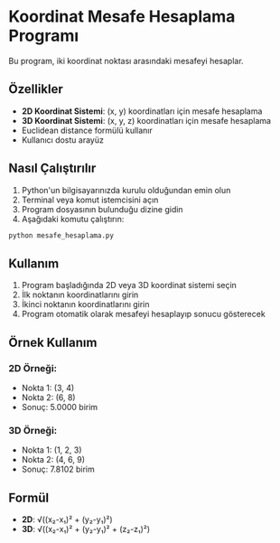 # Koordinat Mesafe Hesaplama Programı

Bu program, iki koordinat noktası arasındaki mesafeyi hesaplar.

## Özellikler

- **2D Koordinat Sistemi**: (x, y) koordinatları için mesafe hesaplama
- **3D Koordinat Sistemi**: (x, y, z) koordinatları için mesafe hesaplama
- Euclidean distance formülü kullanır
- Kullanıcı dostu arayüz

## Nasıl Çalıştırılır

1. Python'un bilgisayarınızda kurulu olduğundan emin olun
2. Terminal veya komut istemcisini açın
3. Program dosyasının bulunduğu dizine gidin
4. Aşağıdaki komutu çalıştırın:

```bash
python mesafe_hesaplama.py
```

## Kullanım

1. Program başladığında 2D veya 3D koordinat sistemi seçin
2. İlk noktanın koordinatlarını girin
3. İkinci noktanın koordinatlarını girin
4. Program otomatik olarak mesafeyi hesaplayıp sonucu gösterecek

## Örnek Kullanım

### 2D Örneği:
- Nokta 1: (3, 4)
- Nokta 2: (6, 8)
- Sonuç: 5.0000 birim

### 3D Örneği:
- Nokta 1: (1, 2, 3)
- Nokta 2: (4, 6, 9)
- Sonuç: 7.8102 birim

## Formül

- **2D**: √((x₂-x₁)² + (y₂-y₁)²)
- **3D**: √((x₂-x₁)² + (y₂-y₁)² + (z₂-z₁)²) 
